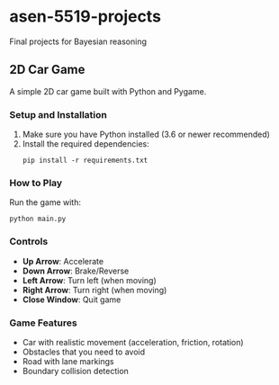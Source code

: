 # asen-5519-projects
Final projects for Bayesian reasoning

## 2D Car Game

A simple 2D car game built with Python and Pygame.

### Setup and Installation

1. Make sure you have Python installed (3.6 or newer recommended)
2. Install the required dependencies:
   ```
   pip install -r requirements.txt
   ```

### How to Play

Run the game with:
```
python main.py
```

### Controls

- **Up Arrow**: Accelerate
- **Down Arrow**: Brake/Reverse
- **Left Arrow**: Turn left (when moving)
- **Right Arrow**: Turn right (when moving)
- **Close Window**: Quit game

### Game Features

- Car with realistic movement (acceleration, friction, rotation)
- Obstacles that you need to avoid
- Road with lane markings
- Boundary collision detection
